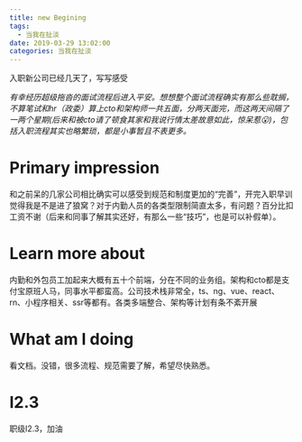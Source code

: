 ```yaml
---
title: new Begining
tags:
  - 当我在扯淡
date: 2019-03-29 13:02:00
categories: 当我在扯淡
---
```


入职新公司已经几天了，写写感受
<!-- more -->
*有幸经历超级拖沓的面试流程后进入平安。想想整个面试流程确实有那么些耽搁，不算笔试和hr（政委）算上cto和架构师一共五面，分两天面完，而这两天间隔了一两个星期(后来和被cto请了顿食其家和我说行情太差故意如此，惊呆惹😮)，包括入职流程其实也略繁琐，都是小事暂且不表更多。*

# Primary impression
和之前呆的几家公司相比确实可以感受到规范和制度更加的“完善”，开完入职早训觉得我是不是进了狼窝？对于内勤人员的各类型限制简直太多，有问题？百分比扣工资不谢（后来和同事了解其实还好，有那么一些“技巧”，也是可以补假单）。

# Learn more about
内勤和外包员工加起来大概有五十个前端，分在不同的业务组。架构和cto都是支付宝原班人马，同事水平都蛮高。公司技术栈非常全，ts、ng、vue、react、rn、小程序相关、ssr等都有。各类多端整合、架构等计划有条不紊开展

# What am I doing
看文档。没错，很多流程、规范需要了解，希望尽快熟悉。

# I2.3
职级I2.3，加油